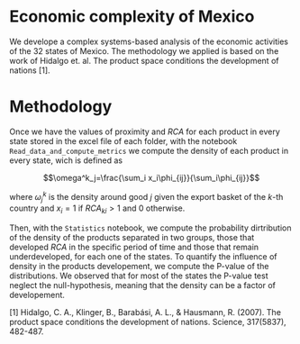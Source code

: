 ﻿# Economic complexity of Mexico
 We develope a complex systems-based analysis of the economic activities of the 32 states of Mexico. The methodology we applied is based on the work of Hidalgo et. al. The product space conditions the development of nations [1].
 
 # Methodology
 
 Once we have the values of proximity and $RCA$ for each product in every state stored in the excel file of each folder, with the notebook `Read_data_and_compute_metrics` we compute the density of each product in every state, wich is defined as
 
$$\omega^k_j=\frac{\sum_i x_i\phi_{ij}}{\sum_i\phi_{ij}}$$

where $\omega^k_j$ is the density around good $j$ given the export basket of the $k$-th country and $x_i = 1$ if $RCA_{ki} > 1$ and 0 otherwise. 

Then, with the `Statistics` notebook, we compute the probability dirtribution of the density of the products separated in two groups, those that developed $RCA$ in the specific period of time and those that remain underdeveloped, for each one of the states. To quantify the influence of density in the products developement, we compute the P-value of the distributions. We observed that for most of the states the P-value test neglect the null-hypothesis, meaning that the density can be a factor of developement.
 
 
 
[1] Hidalgo, C. A., Klinger, B., Barabási, A. L., & Hausmann, R. (2007). The product space conditions the development of nations. Science, 317(5837), 482-487.
